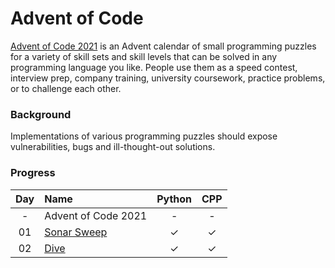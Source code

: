 # Advent of Code
[Advent of Code 2021](https://adventofcode.com/2021/) is an Advent calendar of small programming puzzles for a variety of skill sets and skill levels that can be solved in any programming language you like. People use them as a speed contest, interview prep, company training, university coursework, practice problems, or to challenge each other.

### Background
Implementations of various programming puzzles should expose vulnerabilities, bugs and ill-thought-out solutions.


### Progress


| Day | Name | Python | CPP |
|:---:|:---|:---:|:---:|
| - | Advent of Code 2021 | - | - |
| 01 | [Sonar Sweep](https://adventofcode.com/2021/day/1) | ✓ | ✓ |
| 02 | [Dive](https://adventofcode.com/2021/day/2) | ✓ | ✓ |

